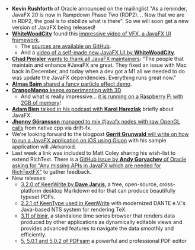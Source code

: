 * **Kevin Rushforth** of Oracle announced on the mailinglist "As a reminder, JavaFX 20 is now in Rampdown Phase Two (RDP2). .. Now that we are in RDP2, the goal is to stabilize what is there". So we will soon get a new version of JavaFX being released!
* [**WhiteWoodCity**](https://twitter.com/WhiteWoodCity/status/1621461727681589248) found this [impressive video of VFX, a JavaFX UI framework](https://www.bilibili.com/video/BV1c24y1B7jg/).
  * The [sources are available on GitHub](https://github.com/wkgcass/vfx). 
  * And a [video of a self-made new JavaFX UI by **WhiteWoodCity**](https://twitter.com/WhiteWoodCity/status/1618947794638884866).
* [**Chad Preisler** wants to thank all JavaFX maintainers](https://twitter.com/cpreisler/status/1620893592435978240): "The people that maintain and enhance #JavaFX are great. They fixed an issue with Mac back in December, and today when a dev got a M1 all we needed to do was update the JavaFX dependencies. Everything runs great now."
* [**Almas Baim** shared a fancy particle effect demo](https://twitter.com/AlmasBaim/status/1620569177928142848).
* [**OrangoMango** keeps experimenting with 3D](https://twitter.com/orango_mango/status/1620493609287172096).
  * And what is really impressive... [it is running on a Raspberry Pi with 2GB of memory](https://twitter.com/orango_mango/status/1620827009646759937)!
* [**Adam Bien** talked in his podcast with **Karol Harezlak**](https://twitter.com/AdamBien/status/1619811640802955265) briefly about JavaFX.
* [**Jhonny Göransson** managed to mix #javafx nodes with raw OpenGL calls](https://twitter.com/jhonnygoransson/status/1620563738347847682) from native cpp via drift-fx. 
* We're looking forward to the blogpost [**Gerrit Grunwald** will write on how to run a JavaFX application on iOS using Gluon](https://twitter.com/hansolo_/status/1620132608205266945) with his sample application will JArkanoid.
* Last week a link was included to Matt Coley sharing his wish-list to extend RichText. There is a [GitHub issue by **Andy Goryachev** of Oracle asking for "Any missing APIs in JavaFX which are needed for RichTextFX"](https://github.com/FXMisc/RichTextFX/issues/1167) to gather feedback.
* New releases:
  * [3.2.0 of KeenWrite by **Dave Jarvis**](https://github.com/DaveJarvis/keenwrite), a free, open-source, cross-platform desktop Markdown editor that can produce beautifully typeset PDFs.
  * [2.2.1 of KeenType used in KeenWrite](https://github.com/DaveJarvis/KeenType) with modernized DANTE e.V.'s Java-based NTS system for rendering TeX.
  * [3.11 of binjr](https://twitter.com/binjr_app/status/1620873802522701824),  a standalone time series browser that renders data produced by other applications as dynamically editable views and provides advanced features to navigate the data smoothly and efficiently.
  * [5, 5.0.1 and 5.0.2 of PDFsam](https://twitter.com/PDFsamOSS/status/1620779451146719232) a powerful and professional PDF editor